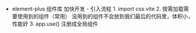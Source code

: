 - element-plus
    组件库
        加快开发
        - 引入流程
            1. import css   vite
            2. 按需加载需要使用到的组件（常用）
                没用到的组件不会放到我们最后的代码里，体积小，性能好
            3. app.use()
                注册成全局组件
